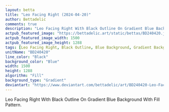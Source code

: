 ```yaml
---
layout: betta
title: "Leo Facing Right (2024-04-20)"
author: Bettadelic
comments: true
description: "Leo Facing Right With Black Outline On Gradient Blue Background With Fill Pattern."
actpub_featured_image: "https://bettadelic.art/static/bettas/BD240420.jpg"
actpub_featured_image_width: 1500
actpub_featured_image_height: 1288
tags: [Leo Facing Right, Black Outline, Blue Background, Gradient Background Pattern, Fill Pattern, April 2024]
unitName: "BD240420"
line_color: "Black"
background_color: "Blue"
width: 1500
height: 1288
algorithm: "Fill"
background_type: "Gradient"
deviantart: "https://www.deviantart.com/bettadelic/art/BD240420-Leo-Facing-Right-2024-04-20-1044086773"
---
```


Leo Facing Right With Black Outline On Gradient Blue Background With Fill Pattern.
